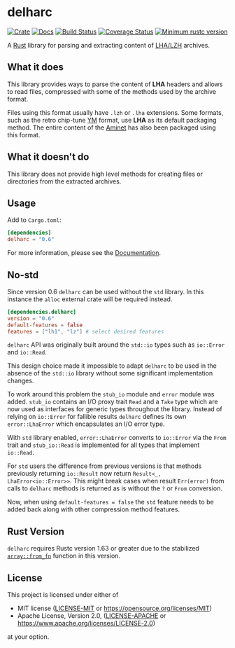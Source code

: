 delharc
=======

[![Crate][Crate img]][Crate Link]
[![Docs][Docs img]][Docs Link]
[![Build Status][Build img]][Build Link]
[![Coverage Status][Coverage img]][Coverage Link]
[![Minimum rustc version][rustc version img]][rustc version link]

A [Rust] library for parsing and extracting content of [LHA/LZH] archives.

What it does
------------

This library provides ways to parse the content of **LHA** headers and allows to read files, compressed with some of the methods used by the archive format.

Files using this format usually have `.lzh` or `.lha` extensions. Some formats, such as the retro chip-tune [YM] format, use **LHA** as its default packaging method. The entire content of the [Aminet] has also been packaged using this format.


What it doesn't do
------------------

This library does not provide high level methods for creating files or directories from the extracted archives.


Usage
-----

Add to `Cargo.toml`:

```toml
[dependencies]
delharc = "0.6"
```

For more information, please see the [Documentation][Docs Link].


No-std
------

Since version 0.6 `delharc` can be used without the `std` library. In this instance the `alloc`
external crate will be required instead.

```toml
[dependencies.delharc]
version = "0.6"
default-features = false
features = ["lh1", "lz"] # select desired features
```

`delharc` API was originally built around the `std::io` types such as `io::Error` and `io::Read`.

This design choice made it impossible to adapt `delharc` to be used in the absence of the `std::io`
library without some significant implementation changes.

To work around this problem the `stub_io` module and `error` module was added. `stub_io`
contains an I/O proxy trait `Read` and a `Take` type which are now used as interfaces for generic
types throughout the library. Instead of relying on `io::Error` for fallible results `delharc`
defines its own `error::LhaError` which encapsulates an I/O error type.

With `std` library enabled, `error::LhaError` converts to `io::Error` via the `From` trait and
`stub_io::Read` is implemented for all types that implement `io::Read`.

For `std` users the difference from previous versions is that methods previously returning
`io::Result` now return `Result<_, LhaError<io::Error>>`. This might break cases when result
`Err(error)` from calls to `delharc` methods is returned as is without the `?` or `From` conversion.

Now, when using `default-features = false` the `std` feature needs to be added back along with other
compression method features.


Rust Version
------------

`delharc` requires Rustc version 1.63 or greater due to the stabilized [`array::from_fn`](https://doc.rust-lang.org/std/array/fn.from_fn.html) function in this version.

License
-------

This project is licensed under either of

 * MIT license ([LICENSE-MIT](LICENSE-MIT) or
   https://opensource.org/licenses/MIT)
 * Apache License, Version 2.0, ([LICENSE-APACHE](LICENSE-APACHE) or
   https://www.apache.org/licenses/LICENSE-2.0)

at your option.

[Rust]: https://www.rust-lang.org/
[LHA/LZH]: https://en.wikipedia.org/wiki/LHA_(file_format)
[Aminet]: https://aminet.net/
[YM]: http://leonard.oxg.free.fr/ymformat.html
[Crate Link]: https://crates.io/crates/delharc
[Crate img]: https://img.shields.io/crates/v/delharc.svg
[Docs Link]: https://docs.rs/delharc
[Docs img]: https://docs.rs/delharc/badge.svg
[Build Link]: https://github.com/royaltm/rust-delharc/actions/workflows/ci.yml
[Build img]: https://github.com/royaltm/rust-delharc/actions/workflows/ci.yml/badge.svg?branch=master
[Coverage Link]: https://coveralls.io/github/royaltm/rust-delharc?branch=master
[Coverage img]: https://coveralls.io/repos/github/royaltm/rust-delharc/badge.svg?branch=master
[rustc version link]: https://github.com/royaltm/rust-delharc#rust-version
[rustc version img]: https://img.shields.io/badge/rustc-1.63+-lightgray.svg
